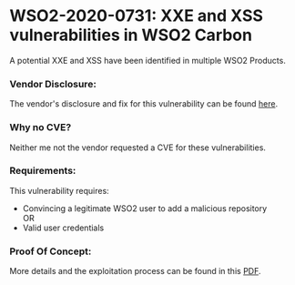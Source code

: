 # WSO2-2020-0731: XXE and XSS vulnerabilities in WSO2 Carbon

A potential XXE and XSS have been identified in multiple WSO2 Products.

### Vendor Disclosure:

The vendor's disclosure and fix for this vulnerability can be found [here](https://security.docs.wso2.com/en/latest/security-announcements/security-advisories/2020/WSO2-2020-0731/).

### Why no CVE?

Neither me not the vendor requested a CVE for these vulnerabilities.

### Requirements:

This vulnerability requires:
<br/>
- Convincing a legitimate WSO2 user to add a malicious repository
  <br/>
  OR
  <br/>
- Valid user credentials

### Proof Of Concept:

More details and the exploitation process can be found in this [PDF](https://github.com/mbadanoiu/WSO2-2020-0731/blob/main/WSO2%20Carbon%20-%20WSO2-2020-0731.pdf).
